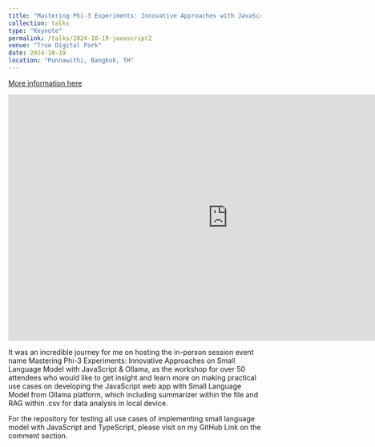 ```yaml
---
title: "Mastering Phi-3 Experiments: Innovative Approaches with JavaScript & Ollama"
collection: talks
type: "Keynote"
permalink: /talks/2024-10-19-javascript2
venue: "True Digital Park"
date: 2024-10-19
location: "Punnawithi, Bangkok, TH"
---
```


[More information here](https://www.linkedin.com/posts/boatchrnthn_it-was-an-incredible-journey-for-me-on-hosting-activity-7255437416335892482-F0h5?utm_source=social_share_sheet&utm_medium=member_desktop_web)

<iframe width="875" height="492" src="https://www.youtube.com/embed/gJqvzfRhzNc?list=PLTuz2sLvbRpyaGc5XV4vz1EQJzWQVD-IZ" title="Mastering Phi-3 Experiments: Innovative Approaches with JavaScript &amp; Ollama by Charunthon Limseelo" frameborder="0" allow="accelerometer; autoplay; clipboard-write; encrypted-media; gyroscope; picture-in-picture; web-share" referrerpolicy="strict-origin-when-cross-origin" allowfullscreen></iframe>

<br/>

It was an incredible journey for me on hosting the in-person session event name Mastering Phi-3 Experiments: Innovative Approaches on Small Language Model with JavaScript & Ollama, as the workshop for over 50 attendees who would like to get insight and learn more on making practical use cases on developing the JavaScript web app with Small Language Model from Ollama platform, which including summarizer within the file and RAG within .csv for data analysis in local device.

For the repository for testing all use cases of implementing small language model with JavaScript and TypeScript, please visit on my GitHub Link on the comment section.